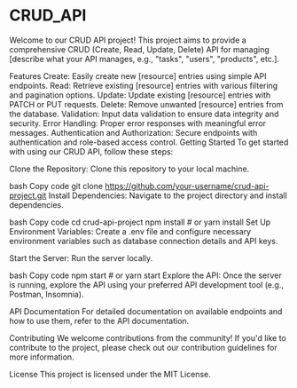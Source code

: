 # CRUD_API
Welcome to our CRUD API project! This project aims to provide a comprehensive CRUD (Create, Read, Update, Delete) API for managing [describe what your API manages, e.g., "tasks", "users", "products", etc.].

Features
Create: Easily create new [resource] entries using simple API endpoints.
Read: Retrieve existing [resource] entries with various filtering and pagination options.
Update: Update existing [resource] entries with PATCH or PUT requests.
Delete: Remove unwanted [resource] entries from the database.
Validation: Input data validation to ensure data integrity and security.
Error Handling: Proper error responses with meaningful error messages.
Authentication and Authorization: Secure endpoints with authentication and role-based access control.
Getting Started
To get started with using our CRUD API, follow these steps:

Clone the Repository: Clone this repository to your local machine.

bash
Copy code
git clone https://github.com/your-username/crud-api-project.git
Install Dependencies: Navigate to the project directory and install dependencies.

bash
Copy code
cd crud-api-project
npm install   # or yarn install
Set Up Environment Variables: Create a .env file and configure necessary environment variables such as database connection details and API keys.

Start the Server: Run the server locally.

bash
Copy code
npm start   # or yarn start
Explore the API: Once the server is running, explore the API using your preferred API development tool (e.g., Postman, Insomnia).

API Documentation
For detailed documentation on available endpoints and how to use them, refer to the API documentation.

Contributing
We welcome contributions from the community! If you'd like to contribute to the project, please check out our contribution guidelines for more information.

License
This project is licensed under the MIT License.
